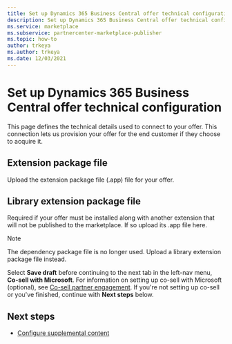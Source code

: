 ```yaml
---
title: Set up Dynamics 365 Business Central offer technical configuration on Microsoft AppSource (Azure Marketplace)
description: Set up Dynamics 365 Business Central offer technical configuration on Microsoft AppSource (Azure Marketplace).
ms.service: marketplace 
ms.subservice: partnercenter-marketplace-publisher
ms.topic: how-to
author: trkeya
ms.author: trkeya
ms.date: 12/03/2021
---
```


# Set up Dynamics 365 Business Central offer technical configuration

This page defines the technical details used to connect to your offer. This connection lets us provision your offer for the end customer if they choose to acquire it.

## Extension package file

Upload the extension package file (.app) file for your offer.

## Library extension package file

Required if your offer must be installed along with another extension that will not be published to the marketplace. If so upload its .app file here.

>[!NOTE]
>The dependency package file is no longer used. Upload a library extension package file instead.

Select **Save draft** before continuing to the next tab in the left-nav menu, **Co-sell with Microsoft**. For information on setting up co-sell with Microsoft (optional), see [Co-sell partner engagement](/partner-center/co-sell-overview?context=/azure/marketplace/context/context). If you're not setting up co-sell or you've finished, continue with **Next steps** below.

## Next steps

- [Configure supplemental content](dynamics-365-business-central-supplemental-content.md)
